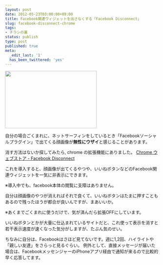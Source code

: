```yaml
---
layout: post
date: 2012-05-23T03:00:00+09:00
title: Facebook関連ウィジェットを出さなくする「Facebook Disconnect」
slug: facebook-disconnect-chrome
tags:
- チラシの裏
status: publish
type: post
published: true
meta:
  _edit_last: '1'
  has_been_twittered: 'yes'
---
```

<a href="/images/uploads/2012/05/ab6af26a8ada8a7c3c30d5d3f96886f3.jpg"><img src="/images/uploads/2012/05/ab6af26a8ada8a7c3c30d5d3f96886f3-300x187.jpg" alt="" title="Chrome ウェブストア - Facebook Disconnect" width="300" height="187" class="alignnone size-medium wp-image-439" /></a>

自分の場合ごくまれに、ネットサーフィンをしているとき「Facebookソーシャルプラグイン」で出てくる顔画像が<strong>無性にウザイ</strong>と感じることがあります。

消す方法はないか探してみたら, chrome の拡張機能にありました。
<a href="https://chrome.google.com/webstore/detail/ejpepffjfmamnambagiibghpglaidiec">Chrome ウェブストア - Facebook Disconnect</a>

これを導入すると、顔画像が出てくるやつや、いいねボタンなどのFacebook関連ウィジェットを一気に非表示にできます。

※導入中でも、facebook本体の閲覧に支障はありません。

自分は顔画像のやつが消えればそれで良くて、いいねボタンはたまに押すこともあるので残ったほうが都合が良いんですが、まあいいか。

※あくまでごくまれに使うだけで、気が済んだら拡張OFFにしています。

いいねボタンとかが大量に仕込まれているサイトだと、これ使って表示を消すと若干表示速度が速くなった気分がしますが、たぶん気のせい。

<!--more-->

ちなみに自分は、Facebookはさほど見てないです。週に1,2回、ハイライトや「親しい友達」をさらっと見るぐらい。
例外として、直接メッセージが届いた場合は、FacebookメッセンジャーのiPhoneアプリ経由で通知が来るので比較的早く応答してます。
